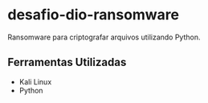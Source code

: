 # desafio-dio-ransomware
Ransomware para criptografar arquivos utilizando Python.

 ## Ferramentas Utilizadas

   - Kali Linux
   - Python
